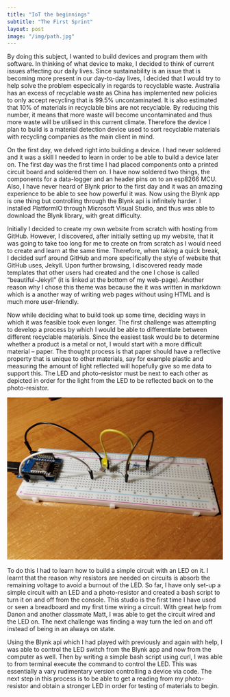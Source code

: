 ```yaml
---
title: "IoT the beginnings"
subtitle: "The First Sprint"
layout: post
image: "/img/path.jpg"
---
```


By doing this subject, I wanted to build devices and program them with software. In thinking of what device to make, I decided to think of current issues affecting our daily lives. Since sustainability is an issue that is becoming more present in our day-to-day lives, I decided that I would try to help solve the problem especically in regards to recyclable waste. Australia has an excess of recyclable waste as China has implemented new policies to only accept recycling that is 99.5% uncontaminated. It is also estimated that 10% of materials in recyclable bins are not recyclable. By reducing this number, it means that more waste will become uncontaminated and thus more waste will be utilised in this current climate. Therefore the device I plan to build is a material detection device used to sort recyclable materials with recycling companies as the main client in mind. 

On the first day, we delved right into building a device. I had never soldered and it was a skill I needed to learn in order to be able to build a device later on.  The first day was the first time I had placed components onto a printed circuit board and soldered them on. I have now soldered two things, the components for a data-logger and an header pins on to an esp8266 MCU. Also, I have never heard of Blynk prior to the first day and it was an amazing experience to be able to see how powerful it was. Now using the Blynk app is one thing but controlling through the Blynk api is infinitely harder. I installed PlatformIO through Microsoft Visual Studio, and thus was able to download the Blynk library, with great difficulty. 

Initially I decided to create my own website from scratch with hosting from GitHub. However, I discovered, after initially setting up my website, that it was going to take too long for me to create on from scratch as I would need to create and learn at the same time. Therefore, when taking a quick break, I decided surf around GitHub and more specifically the style of website that GitHub uses, Jekyll. Upon further browsing, I discovered ready made templates that other users had created and the one I chose is called “beautiful-Jekyll” (it is linked at the bottom of my web-page). Another reason why I chose this theme was because the it was written in markdown which is a another way of writing web pages without using HTML and is much more user-friendly. 

Now while deciding what to build took up some time, deciding ways in which it was feasible took even longer. The first challenge was attempting to develop a process by which I would be able to differentiate between different recyclable materials. Since the easiest task would be to determine whether a product is a metal or not, I would start with a more difficult material – paper. The thought process is that paper should have a reflective property that is unique to other materials, say for example plastic and measuring the amount of light reflected will hopefully give so me data to support this. The LED and photo-resistor must be next to each other as depicted in order for the light from the LED to be reflected back on to the photo-resistor.

![Circuit](img/circuit.jpg)

To do this I had to learn how to build a simple circuit with an LED on it. I learnt that the reason why resistors are needed on circuits is absorb the remaining voltage to avoid a burnout of the LED. So far, I have only set-up a simple circuit with an LED and a photo-resistor and created a bash script to turn it on and off from the console. This studio is the first time I have used or seen a  breadboard and my first time wiring a circuit. With great help from Danon and another classmate Matt, I was able to get the circuit wired and the LED on. The next challenge was finding a way turn the led on and off instead of being in an always on state.

Using the Blynk api which I had played with previously and again with help, I was able to control the LED switch from the Blynk app and now from the computer as well. Then by writing a simple bash script using curl, I was able to from terminal execute the command to control the LED. This was essentially a vary rudimentary version controlling a device via code. The next step in this process is to be able to get a reading from my photo-resistor and obtain a stronger LED in order for testing of materials to begin. 
